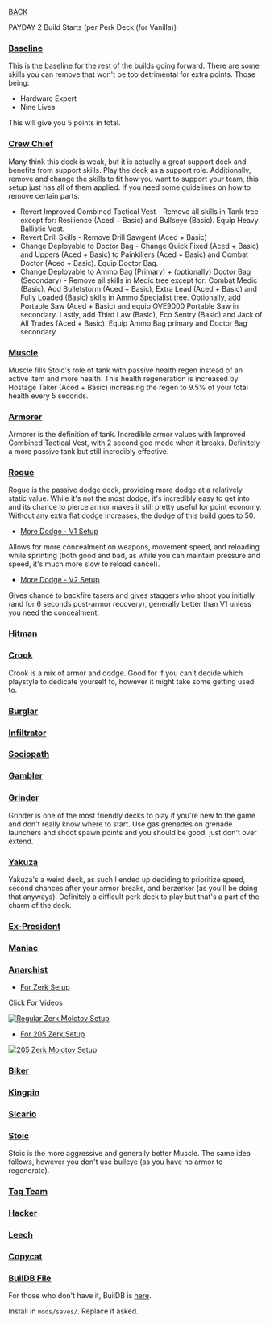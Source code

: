 
[BACK](..)

PAYDAY 2 Build Starts (per Perk Deck (for Vanilla))

### [Baseline](https://pd2builder.netlify.app/?s=0-4100081100010-51010-4100)

This is the baseline for the rest of the builds going forward. There are some skills you can remove that won't be too detrimental for extra points. Those being:

- Hardware Expert
- Nine Lives

This will give you 5 points in total.

### [Crew Chief](https://pd2builder.netlify.app/?s=1Q3I1000sz1000120-41010-4100&p=0&a=6&d=5)

Many think this deck is weak, but it is actually a great support deck and benefits from support skills. Play the deck as a support role. Additionally, remove and change the skills to fit how you want to support your team, this setup just has all of them applied. If you need some guidelines on how to remove certain parts:

- Revert Improved Combined Tactical Vest - Remove all skills in Tank tree except for: Resilience (Aced + Basic) and Bullseye (Basic). Equip Heavy Ballistic Vest.
- Revert Drill Skills - Remove Drill Sawgent (Aced + Basic)
- Change Deployable to Doctor Bag - Change Quick Fixed (Aced + Basic) and Uppers (Aced + Basic) to Painkillers (Aced + Basic) and Combat Doctor (Aced + Basic). Equip Doctor Bag.
- Change Deployable to Ammo Bag (Primary) + (optionally) Doctor Bag (Secondary) - Remove all skills in Medic tree except for: Combat Medic (Basic). Add Bulletstorm (Aced + Basic), Extra Lead (Aced + Basic) and Fully Loaded (Basic) skills in Ammo Specialist tree. Optionally, add Portable Saw (Aced + Basic) and equip OVE9000 Portable Saw in secondary. Lastly, add Third Law (Basic), Eco Sentry (Basic) and Jack of All Trades (Aced + Basic). Equip Ammo Bag primary and Doctor Bag secondary.

### [Muscle](https://pd2builder.netlify.app/?s=003I100081100010-51010-4100&p=1&a=3)

Muscle fills Stoic's role of tank with passive health regen instead of an active item and more health. This health regeneration is increased by Hostage Taker (Aced + Basic) increasing the regen to 9.5% of your total health every 5 seconds.

### [Armorer](https://pd2builder.netlify.app/?s=0-410008N100010-51010-4100&p=2&a=6)

Armorer is the definition of tank. Incredible armor values with Improved Combined Tactical Vest, with 2 second god mode when it breaks. Definitely a more passive tank but still incredibly effective.

### [Rogue](https://pd2builder.netlify.app/?s=003I100081100010-6110-4100&p=3&a=0)

Rogue is the passive dodge deck, providing more dodge at a relatively static value. While it's not the most dodge, it's incredibly easy to get into and its chance to pierce armor makes it still pretty useful
for point economy. Without any extra flat dodge increases, the dodge of this build goes to 50.

- [More Dodge - V1 Setup](https://pd2builder.netlify.app/?s=003I100081100010-5w710-4100&p=3&a=0)

Allows for more concealment on weapons, movement speed, and reloading while sprinting (both good and bad, as while you can maintain pressure and speed, it's much more slow to reload cancel).

- [More Dodge - V2 Setup](https://pd2builder.netlify.app/?s=003I100081100010-5Eh10-4100&p=3&a=0)

Gives chance to backfire tasers and gives staggers who shoot you initially (and for 6 seconds post-armor recovery), generally better than V1 unless you need the concealment.

### [Hitman]()

### [Crook](https://pd2builder.netlify.app/?s=0-41000U5100010-6110-4100&p=5&a=3)

Crook is a mix of armor and dodge. Good for if you can't decide which playstyle to dedicate yourself to, however it might take some getting used to.

### [Burglar]()

### [Infiltrator]()

### [Sociopath]()

### [Gambler]()

### [Grinder](https://pd2builder.netlify.app/?s=0-4100081100010-51010-4100&p=a&a=0)

Grinder is one of the most friendly decks to play if you're new to the game and don't really know where to start. Use gas grenades on grenade launchers and shoot spawn points and you should be good, just don't over extend.

### [Yakuza](https://pd2builder.netlify.app/?s=0-4100081100010-55g01000158&p=b&a=0&t=6)

Yakuza's a weird deck, as such I ended up deciding to prioritize speed, second chances after your armor breaks, and berzerker (as you'll be doing that anyways). Definitely a difficult perk deck to play but that's a part of the charm of the deck. 

### [Ex-President]()

### [Maniac]()

### [Anarchist](https://pd2builder.netlify.app/?s=0038100081100010-51010-4100&p=e&a=0)

- [For Zerk Setup](https://pd2builder.netlify.app/?s=0038100081100010-51010-4158&p=e&a=0&t=6)

Click For Videos

[![Regular Zerk Molotov Setup](http://img.youtube.com/vi/FzeXBF5M52c/0.jpg)](http://www.youtube.com/watch?v=FzeXBF5M52c "Payday 2 - ZERK Molotov setup")

- [For 205 Zerk Setup](https://pd2builder.netlify.app/?s=00381000Eh100010-51010-4158&p=e&a=0&t=6)

[![205 Zerk Molotov Setup](http://img.youtube.com/vi/cxWgv_Tsj48/0.jpg)](http://www.youtube.com/watch?v=cxWgv_Tsj48 "Perfect 99% Zerk Anarchist")

### [Biker]()

### [Kingpin]()

### [Sicario]()

### [Stoic](https://pd2builder.netlify.app/?s=003I10-41100010-51010-4100&p=i&a=3&t=c)

Stoic is the more aggressive and generally better Muscle. The same idea follows, however you don't use bulleye (as you have no armor to regenerate).

### [Tag Team]()

### [Hacker]()

### [Leech]()

### [Copycat]()

### [BuilDB File](./dl/buildb_builds.txt)

For those who don't have it, BuilDB is [here](https://pd2mods.z77.fr/buildb.html).

Install in `mods/saves/`. Replace if asked.